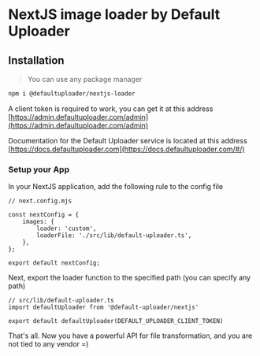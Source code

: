 # NextJS image loader by Default Uploader

## Installation

> You can use any package manager

```bash
npm i @defaultuploader/nextjs-loader
```

A client token is required to work, you can get it at this address [https://admin.defaultuploader.com/admin](https://admin.defaultuploader.com/admin)

Documentation for the Default Uploader service is located at this address [https://docs.defaultuploader.com](https://docs.defaultuploader.com/#/)

### Setup your App

In your NextJS application, add the following rule to the config file
```
// next.config.mjs

const nextConfig = {
    images: {
        loader: 'custom',
        loaderFile: './src/lib/default-uploader.ts',
    },
};

export default nextConfig;
```

Next, export the loader function to the specified path (you can specify any path)

```
// src/lib/default-uploader.ts
import defaultUploader from '@default-uploader/nextjs'

export default defaultUploader(DEFAULT_UPLOADER_CLIENT_TOKEN)
```

That's all. Now you have a powerful API for file transformation, and you are not tied to any vendor =)
